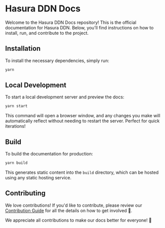 # Hasura DDN Docs

Welcome to the Hasura DDN Docs repository! This is the official documentation for Hasura DDN. Below, you'll find
instructions on how to install, run, and contribute to the project.

## Installation

To install the necessary dependencies, simply run:

```bash
yarn
```

## Local Development

To start a local development server and preview the docs:

```bash
yarn start
```

This command will open a browser window, and any changes you make will automatically reflect without needing to restart
the server. Perfect for quick iterations!

## Build

To build the documentation for production:

```bash
yarn build
```

This generates static content into the `build` directory, which can be hosted using any static hosting service.

## Contributing

We love contributions! If you'd like to contribute, please review our
[Contribution Guide](https://hasura.io/docs/3.0/wiki/contributing/) for all the details on how to get involved 🤙.

We appreciate all contributions to make our docs better for everyone! 🙌
